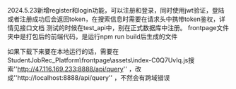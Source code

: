 2024.5.23新增register和login功能，可以注册和登录，同时使用jwt验证，登陆或者注册成功后会返回token，在搜索信息时需要在请求头中携带token鉴权，详情见接口文档
测试的时候在test_api中，别在正式数据库中注册。
frontpage文件夹中是打包后的前端代码，是运行npm run build后生成的文件


如果下载下来要在本地运行的话，需要在StudentJobRec_Platform\frontpage\assets\index-C0Q7UvIq.js搜索''http://47.116.169.233:8888/api/query''
，改成''http://localhost:8888/api/query''
，不然会有跨域错误
